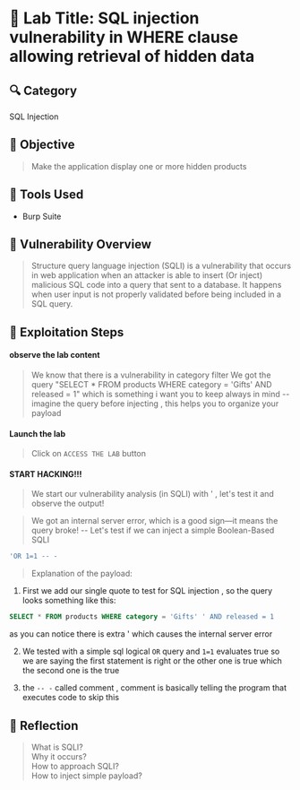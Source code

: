 # 🧠 Lab Title: SQL injection vulnerability in WHERE clause allowing retrieval of hidden data

## 🔍 Category
SQL Injection 

## 🎯 Objective
> Make the application display one or more hidden products

## 🧰 Tools Used
- Burp Suite

## 🧵 Vulnerability Overview
> Structure query language injection (SQLI) is a vulnerability that occurs in web application when an attacker is able to insert (Or inject) malicious SQL code into a query that sent to a database.
It happens when user input is not properly validated before being included in a SQL query.

## 🚀 Exploitation Steps
#### observe the lab content
> We know that there is a vulnerability in category filter 
> We got the query "SELECT * FROM products WHERE category = 'Gifts' AND released = 1" which is something i want you to keep always in mind -- imagine the query before injecting , this helps you to organize your payload

#### Launch the lab
> Click on `ACCESS THE LAB` button

#### START HACKING!!!
> We start our vulnerability analysis (in SQLI) with ' , let's test it and observe the output!

> We got an internal server error, which is a good sign—it means the query broke! -- Let's test if we can inject a simple Boolean-Based SQLI 
```sql
'OR 1=1 -- -
```
> Explanation of the payload:
1) First we add our single quote to test for SQL injection , so the query looks something like this:
```sql
SELECT * FROM products WHERE category = 'Gifts' ' AND released = 1
```
as you can notice there is extra ' which causes the internal server error

2) We tested with a simple sql logical `OR` query and `1=1` evaluates true so we are saying the first statement is right or the other one is true which the second one is the true

3) the `-- -` called comment , comment is basically telling the program that executes code to skip this

## 🧵 Reflection
> What is SQLI? \
> Why it occurs? \
> How to approach SQLI? \
> How to inject simple payload?
